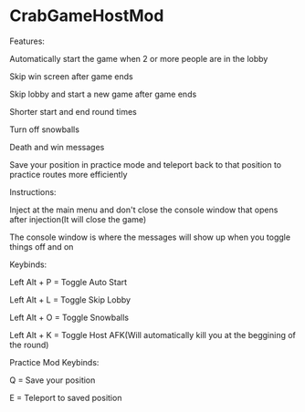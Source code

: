 # CrabGameHostMod

Features:

Automatically start the game when 2 or more people are in the lobby

Skip win screen after game ends

Skip lobby and start a new game after game ends

Shorter start and end round times

Turn off snowballs

Death and win messages

Save your position in practice mode and teleport back to that position to practice routes more efficiently

Instructions:

Inject at the main menu and don't close the console window that opens after injection(It will close the game)

The console window is where the messages will show up when you toggle things off and on

Keybinds:

Left Alt + P = Toggle Auto Start



Left Alt + L = Toggle Skip Lobby



Left Alt + O = Toggle Snowballs



Left Alt + K = Toggle Host AFK(Will automatically kill you at the beggining of the round)

Practice Mod Keybinds:

Q = Save your position

E = Teleport to saved position

